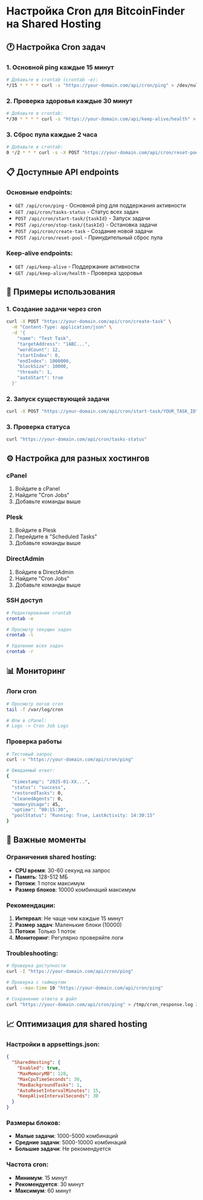 # Настройка Cron для BitcoinFinder на Shared Hosting

## 🕐 Настройка Cron задач

### 1. Основной ping каждые 15 минут
```bash
# Добавьте в crontab (crontab -e):
*/15 * * * * curl -s "https://your-domain.com/api/cron/ping" > /dev/null 2>&1
```

### 2. Проверка здоровья каждые 30 минут
```bash
# Добавьте в crontab:
*/30 * * * * curl -s "https://your-domain.com/api/keep-alive/health" > /dev/null 2>&1
```

### 3. Сброс пула каждые 2 часа
```bash
# Добавьте в crontab:
0 */2 * * * curl -s -X POST "https://your-domain.com/api/cron/reset-pool" > /dev/null 2>&1
```

## 📋 Доступные API endpoints

### Основные endpoints:
- `GET /api/cron/ping` - Основной ping для поддержания активности
- `GET /api/cron/tasks-status` - Статус всех задач
- `POST /api/cron/start-task/{taskId}` - Запуск задачи
- `POST /api/cron/stop-task/{taskId}` - Остановка задачи
- `POST /api/cron/create-task` - Создание новой задачи
- `POST /api/cron/reset-pool` - Принудительный сброс пула

### Keep-alive endpoints:
- `GET /api/keep-alive` - Поддержание активности
- `GET /api/keep-alive/health` - Проверка здоровья

## 🔧 Примеры использования

### 1. Создание задачи через cron
```bash
curl -X POST "https://your-domain.com/api/cron/create-task" \
  -H "Content-Type: application/json" \
  -d '{
    "name": "Test Task",
    "targetAddress": "1ABC...",
    "wordCount": 12,
    "startIndex": 0,
    "endIndex": 1000000,
    "blockSize": 10000,
    "threads": 1,
    "autoStart": true
  }'
```

### 2. Запуск существующей задачи
```bash
curl -X POST "https://your-domain.com/api/cron/start-task/YOUR_TASK_ID"
```

### 3. Проверка статуса
```bash
curl "https://your-domain.com/api/cron/tasks-status"
```

## ⚙️ Настройка для разных хостингов

### cPanel
1. Войдите в cPanel
2. Найдите "Cron Jobs"
3. Добавьте команды выше

### Plesk
1. Войдите в Plesk
2. Перейдите в "Scheduled Tasks"
3. Добавьте команды выше

### DirectAdmin
1. Войдите в DirectAdmin
2. Найдите "Cron Jobs"
3. Добавьте команды выше

### SSH доступ
```bash
# Редактирование crontab
crontab -e

# Просмотр текущих задач
crontab -l

# Удаление всех задач
crontab -r
```

## 📊 Мониторинг

### Логи cron
```bash
# Просмотр логов cron
tail -f /var/log/cron

# Или в cPanel:
# Logs -> Cron Job Logs
```

### Проверка работы
```bash
# Тестовый запрос
curl -v "https://your-domain.com/api/cron/ping"

# Ожидаемый ответ:
{
  "timestamp": "2025-01-XX...",
  "status": "success",
  "restoredTasks": 0,
  "cleanedAgents": 0,
  "memoryUsage": 45,
  "uptime": "00:15:30",
  "poolStatus": "Running: True, LastActivity: 14:30:15"
}
```

## 🚨 Важные моменты

### Ограничения shared hosting:
- **CPU время**: 30-60 секунд на запрос
- **Память**: 128-512 МБ
- **Потоки**: 1 поток максимум
- **Размер блоков**: 10000 комбинаций максимум

### Рекомендации:
1. **Интервал**: Не чаще чем каждые 15 минут
2. **Размер задач**: Маленькие блоки (10000)
3. **Потоки**: Только 1 поток
4. **Мониторинг**: Регулярно проверяйте логи

### Troubleshooting:
```bash
# Проверка доступности
curl -I "https://your-domain.com/api/cron/ping"

# Проверка с таймаутом
curl --max-time 10 "https://your-domain.com/api/cron/ping"

# Сохранение ответа в файл
curl "https://your-domain.com/api/cron/ping" > /tmp/cron_response.log 2>&1
```

## 📈 Оптимизация для shared hosting

### Настройки в appsettings.json:
```json
{
  "SharedHosting": {
    "Enabled": true,
    "MaxMemoryMB": 128,
    "MaxCpuTimeSeconds": 30,
    "MaxBackgroundTasks": 1,
    "AutoResetIntervalMinutes": 15,
    "KeepAliveIntervalSeconds": 30
  }
}
```

### Размеры блоков:
- **Малые задачи**: 1000-5000 комбинаций
- **Средние задачи**: 5000-10000 комбинаций
- **Большие задачи**: Не рекомендуется

### Частота cron:
- **Минимум**: 15 минут
- **Рекомендуется**: 30 минут
- **Максимум**: 60 минут 